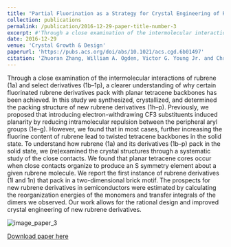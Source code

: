 ```yaml
---
title: "Partial Fluorination as a Strategy for Crystal Engineering of Rubrene Derivatives"
collection: publications
permalink: /publication/2016-12-29-paper-title-number-3
excerpt: #'Through a close examination of the intermolecular interactions of rubrene (1a) and select derivatives (1b–1p), a clearer understanding of why certain fluorinated rubrene derivatives pack with planar tetracene backbones has been achieved. In this study we synthesized, crystallized, and determined the packing structure of new rubrene derivatives (1h–p). Previously, we proposed that introducing electron-withdrawing CF3 substituents induced planarity by reducing intramolecular repulsion between the peripheral aryl groups (1e–g). However, we found that in most cases, further increasing the fluorine content of rubrene lead to twisted tetracene backbones in the solid state. To understand how rubrene (1a) and its derivatives (1b–p) pack in the solid state, we (re)examined the crystal structures through a systematic study of the close contacts. We found that planar tetracene cores occur when close contacts organize to produce an S symmetry element about a given rubrene molecule. We report the first instance of rubrene derivatives (1l and 1n) that pack in a two-dimensional brick motif. The prospects for new rubrene derivatives in semiconductors were estimated by calculating the reorganization energies of the monomers and transfer integrals of the dimers we observed. Our work allows for the rational design and improved crystal engineering of new rubrene derivatives.'
date: 2016-12-29
venue: 'Crystal Growth & Design'
paperurl: 'https://pubs.acs.org/doi/abs/10.1021/acs.cgd.6b01497'
citation: 'Zhuoran Zhang, William A. Ogden, Victor G. Young Jr. and Christopher J. Douglas &quot;Partial Fluorination as a Strategy for Crystal Engineering of Rubrene Derivatives&quot; <i>Cryst. Growth Des.</i> <strong>2017</strong>, <i>17</i>, 643-658.'
---
```


Through a close examination of the intermolecular interactions of rubrene (1a) and select derivatives (1b–1p), a clearer understanding of why certain fluorinated rubrene derivatives pack with planar tetracene backbones has been achieved. In this study we synthesized, crystallized, and determined the packing structure of new rubrene derivatives (1h–p). Previously, we proposed that introducing electron-withdrawing CF3 substituents induced planarity by reducing intramolecular repulsion between the peripheral aryl groups (1e–g). However, we found that in most cases, further increasing the fluorine content of rubrene lead to twisted tetracene backbones in the solid state. To understand how rubrene (1a) and its derivatives (1b–p) pack in the solid state, we (re)examined the crystal structures through a systematic study of the close contacts. We found that planar tetracene cores occur when close contacts organize to produce an S symmetry element about a given rubrene molecule. We report the first instance of rubrene derivatives (1l and 1n) that pack in a two-dimensional brick motif. The prospects for new rubrene derivatives in semiconductors were estimated by calculating the reorganization energies of the monomers and transfer integrals of the dimers we observed. Our work allows for the rational design and improved crystal engineering of new rubrene derivatives.

![image_paper_3](https://pubs.acs.org/na101/home/literatum/publisher/achs/journals/content/cgdefu/2017/cgdefu.2017.17.issue-2/acs.cgd.6b01497/20170126/images/medium/cg-2016-014975_0023.gif)

[Download paper here](https://zhuoranzhang-ryan.github.io/website/files/paper3.pdf)
